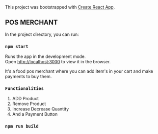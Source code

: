 This project was bootstrapped with [Create React App](https://github.com/facebook/create-react-app).

## POS MERCHANT

In the project directory, you can run:

### `npm start`

Runs the app in the development mode.<br />
Open [http://localhost:3000](http://localhost:3000) to view it in the browser.

It's a food pos merchant where you can add item's in your cart and make payments to buy them.


### `Functionalities`


1. ADD Product
2. Remove Product
3. Increase Decrease Quantity
4. And a Payment Button


### `npm run build`


